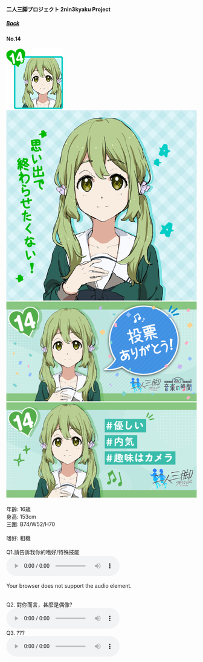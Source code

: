 #### 二人三脚プロジェクト 2nin3kyaku Project
##### [Back](2nin3kyaku_List.md)

#### No.14
<img src="../../../Img/Nanaon/2nin3kyaku/14/14_thumb.png"><br>
<img src="../../../Img/Nanaon/2nin3kyaku/14/14_main.png"><br>
<img src="../../../Img/Nanaon/2nin3kyaku/14/14_thanks.png"><br>
<img src="../../../Img/Nanaon/2nin3kyaku/14/14_desc.png"><br>
<br>
年齡: 16歳<br>
身高: 153cm<br>
三圍: B74/W52/H70<br>
<br>
嗜好: 相機<br>
<br>
Q1.請告訴我你的嗜好/特殊技能<br>
<audio controls="controls">
  <source type="audio/mp3" src="../../../Resources/2nin3kyaku/No14_voice_1.mp3"></source>
  <p>Your browser does not support the audio element.</p>
</audio><br>
Q2. 對你而言，甚麼是偶像? <br>
<audio controls="controls">
  <source type="audio/mp3" src="../../../Resources/2nin3kyaku/No14_voice_2.mp3"></source>
  <p>Your browser does not support the audio element.</p>
</audio><br>
Q3. ??? <br>
<audio controls="controls">
  <source type="audio/mp3" src="../../../Resources/2nin3kyaku/No14_voice_3.mp3"></source>
  <p>Your browser does not support the audio element.</p>
</audio><br>
